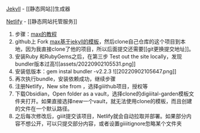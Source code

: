 
[Jekyll](http://jekyllcn.com/docs/home/) - [[静态网站]]生成器  

[Netlify](https://app.netlify.com/teams/maevewi/overview) - [[静态网站托管服务]]  


1. 步骤：[max的教程](https://maximevaillancourt.com/blog/setting-up-your-own-digital-garden-with-jekyll)
2. github上 Fork [max基于jekyll的模板](https://github.com/maximevaillancourt/digital-garden-jekyll-template)，然后clone自己仓库的这个项目到本地，因为我直接clone了他的项目，所以后面提交还需要[[git更换提交地址]]。
3. 安装Ruby 和RubyGems之后，在第三步 Test out the site locally，发现bundler版本过高![[assets/20220902105531.png]]
4. 安装低版本：gem instal bundler -v2.2.3 ![[20220902105647.png]]
5. 再次执行bundle，安装依赖成功，继续步骤
6. 注册Netlify，New site from ，选择giiithub项目，授权等
7. 下载Obsidian，Open folder as a vault，选择clone的digiiital-garden模板文件夹打开。如果直接选择new一个vault，就无法使用clone的模板，而且创建的文件在一个默认路径。
8. 之后每次修改后，giiit提交该项目，Netlify就会自动拉取并部署。如果部分内容不想公开，可以只提交部分内容，或者设置giiiitignore忽略某个文件夹
